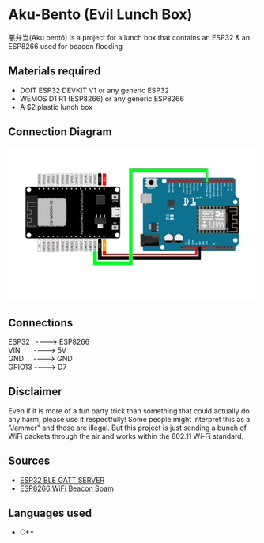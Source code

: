# Aku-Bento (Evil Lunch Box)
悪弁当(Aku bentō) is a project for a lunch box that contains an ESP32 & an ESP8266 used for beacon flooding

## Materials required <br>
* DOIT ESP32 DEVKIT V1 or any generic ESP32<br>
* WEMOS D1 R1 (ESP8266) or any generic ESP8266<br>
* A $2 plastic lunch box <br>

## Connection Diagram <br>
<img src="Assets/circuit diagram.png" width="700dp">

## Connections <br>
ESP32 &nbsp; ----> ESP8266 <br>
VIN &nbsp; &nbsp; &nbsp; ----> 5V <br>
GND &nbsp; &nbsp; ----> GND <br>
GPIO13 ----> D7 <br>

## Disclaimer  
Even if it is more of a fun party trick than something that could actually do any harm, please use it respectfully! Some people might interpret this as a "Jammer" and those are illegal. But this project is just sending a bunch of WiFi packets through the air and works within the 802.11 Wi-Fi standard.

## Sources
* <a href="https://github.com/nkolban/ESP32_BLE_Arduino/blob/master/examples/BLE_write/BLE_write.ino">ESP32 BLE GATT SERVER</a><br>
* <a href="https://github.com/spacehuhn/esp8266_beaconSpam">ESP8266 WiFi Beacon Spam</a>

## Languages used<br>
* C++

